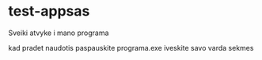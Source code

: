 # test-appsas

Sveiki atvyke i mano programa

kad pradet naudotis paspauskite programa.exe
iveskite savo varda
sekmes
 
